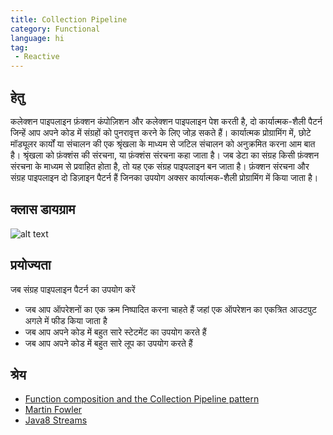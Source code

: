 ```yaml
---
title: Collection Pipeline
category: Functional
language: hi
tag:
 - Reactive
---
```


## हेतु
कलेक्शन पाइपलाइन फ़ंक्शन कंपोज़िशन और कलेक्शन पाइपलाइन पेश करती है, दो कार्यात्मक-शैली पैटर्न जिन्हें आप अपने कोड में संग्रहों को पुनरावृत्त करने के लिए जोड़ सकते हैं।
कार्यात्मक प्रोग्रामिंग में, छोटे मॉड्यूलर कार्यों या संचालन की एक श्रृंखला के माध्यम से जटिल संचालन को अनुक्रमित करना आम बात है। श्रृंखला को फ़ंक्शंस की संरचना, या फ़ंक्शंस संरचना कहा जाता है। जब डेटा का संग्रह किसी फ़ंक्शन संरचना के माध्यम से प्रवाहित होता है, तो यह एक संग्रह पाइपलाइन बन जाता है। फ़ंक्शन संरचना और संग्रह पाइपलाइन दो डिज़ाइन पैटर्न हैं जिनका उपयोग अक्सर कार्यात्मक-शैली प्रोग्रामिंग में किया जाता है।

## क्लास डायग्राम
![alt text](../../../collection-pipeline/etc/collection-pipeline.png "Collection Pipeline")

## प्रयोज्यता
जब संग्रह पाइपलाइन पैटर्न का उपयोग करें

* जब आप ऑपरेशनों का एक क्रम निष्पादित करना चाहते हैं जहां एक ऑपरेशन का एकत्रित आउटपुट अगले में फीड किया जाता है
* जब आप अपने कोड में बहुत सारे स्टेटमेंट का उपयोग करते हैं
* जब आप अपने कोड में बहुत सारे लूप का उपयोग करते हैं

## श्रेय

* [Function composition and the Collection Pipeline pattern](https://www.ibm.com/developerworks/library/j-java8idioms2/index.html)
* [Martin Fowler](https://martinfowler.com/articles/collection-pipeline/)
* [Java8 Streams](https://docs.oracle.com/javase/8/docs/api/java/util/stream/package-summary.html)
